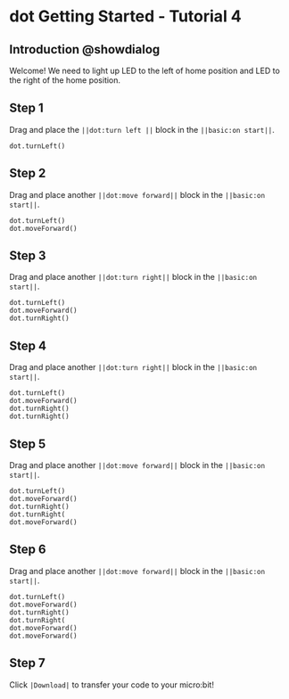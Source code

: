 # dot Getting Started - Tutorial 4

## Introduction  @showdialog

Welcome! We need to light up LED to the left of home position and LED to the right of the home position.

## Step 1  

Drag and place the ``||dot:turn left ||`` block in the ``||basic:on start||``.

```blocks
dot.turnLeft()
```

## Step 2  

Drag and place another ``||dot:move forward||`` block in the ``||basic:on start||``.

```blocks
dot.turnLeft()
dot.moveForward()
```

## Step 3 

Drag and place another ``||dot:turn right||`` block in the ``||basic:on start||``.

```blocks
dot.turnLeft()
dot.moveForward()
dot.turnRight()
```

## Step 4

Drag and place another ``||dot:turn right||`` block in the ``||basic:on start||``.

```blocks
dot.turnLeft()
dot.moveForward()
dot.turnRight()
dot.turnRight()
```

## Step 5

Drag and place another ``||dot:move forward||`` block in the ``||basic:on start||``.

```blocks
dot.turnLeft()
dot.moveForward()
dot.turnRight()
dot.turnRight(
dot.moveForward()
```
## Step 6

Drag and place another ``||dot:move forward||`` block in the ``||basic:on start||``.

```blocks
dot.turnLeft()
dot.moveForward()
dot.turnRight()
dot.turnRight(
dot.moveForward()
dot.moveForward()
```

## Step 7

Click ``|Download|`` to transfer your code to your micro:bit!

<script src="https://makecode.com/gh-pages-embed.js"></script><script>makeCodeRender("{{ site.makecode.home_url }}", "{{ site.github.owner_name }}/{{ site.github.repository_name }}");</script>
